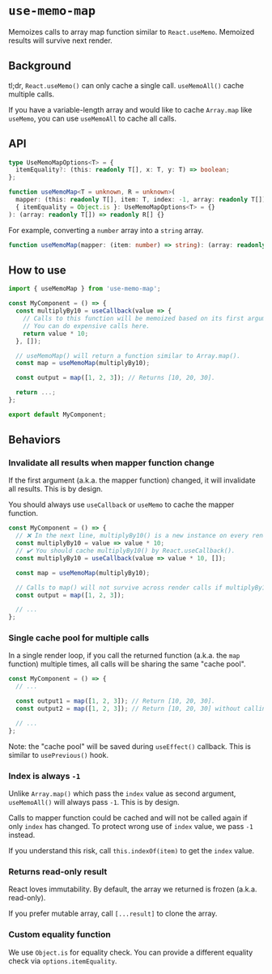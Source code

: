 # `use-memo-map`

Memoizes calls to array map function similar to `React.useMemo`. Memoized results will survive next render.

## Background

tl;dr, `React.useMemo()` can only cache a single call. `useMemoAll()` cache multiple calls.

If you have a variable-length array and would like to cache `Array.map` like `useMemo`, you can use `useMemoAll` to cache all calls.

## API

```ts
type UseMemoMapOptions<T> = {
  itemEquality?: (this: readonly T[], x: T, y: T) => boolean;
};

function useMemoMap<T = unknown, R = unknown>(
  mapper: (this: readonly T[], item: T, index: -1, array: readonly T[]) => R,
  { itemEquality = Object.is }: UseMemoMapOptions<T> = {}
): (array: readonly T[]) => readonly R[] {}
```

For example, converting a `number` array into a `string` array.

```ts
function useMemoMap(mapper: (item: number) => string): (array: readonly number[]) => readonly string[];
```

## How to use

```js
import { useMemoMap } from 'use-memo-map';

const MyComponent = () => {
  const multiplyBy10 = useCallback(value => {
    // Calls to this function will be memoized based on its first argument.
    // You can do expensive calls here.
    return value * 10;
  }, []);

  // useMemoMap() will return a function similar to Array.map().
  const map = useMemoMap(multiplyBy10);

  const output = map([1, 2, 3]); // Returns [10, 20, 30].

  return ...;
};

export default MyComponent;
```

## Behaviors

### Invalidate all results when mapper function change

If the first argument (a.k.a. the mapper function) changed, it will invalidate all results. This is by design.

You should always use `useCallback` or `useMemo` to cache the mapper function.

```js
const MyComponent = () => {
  // ❌ In the next line, multiplyBy10() is a new instance on every render of <MyComponent>.
  const multiplyBy10 = value => value * 10;
  // ✔️ You should cache multiplyBy10() by React.useCallback().
  const multiplyBy10 = useCallback(value => value * 10, []);

  const map = useMemoMap(multiplyBy10);

  // Calls to map() will not survive across render calls if multiplyBy10() changed.
  const output = map([1, 2, 3]);

  // ...
};
```

### Single cache pool for multiple calls

In a single render loop, if you call the returned function (a.k.a. the `map` function) multiple times, all calls will be sharing the same "cache pool".

```js
const MyComponent = () => {
  // ...

  const output1 = map([1, 2, 3]); // Return [10, 20, 30].
  const output2 = map([1, 2, 3]); // Return [10, 20, 30] without calling `multiplyBy10`.

  // ...
};
```

Note: the "cache pool" will be saved during `useEffect()` callback. This is similar to `usePrevious()` hook.

### Index is always `-1`

Unlike `Array.map()` which pass the `index` value as second argument, `useMemoAll()` will always pass `-1`. This is by design.

Calls to mapper function could be cached and will not be called again if only `index` has changed. To protect wrong use of `index` value, we pass `-1` instead.

If you understand this risk, call `this.indexOf(item)` to get the `index` value.

### Returns read-only result

React loves immutability. By default, the array we returned is frozen (a.k.a. read-only).

If you prefer mutable array, call `[...result]` to clone the array.

### Custom equality function

We use `Object.is` for equality check. You can provide a different equality check via `options.itemEquality`.
